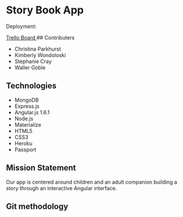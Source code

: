 # Story Book App

Deployment:
<a href="https://storyify.herokuapp.com">

<a href="https://trello.com/b/BC1sJOOj/wdi-project-3">
Trello Board
</a>
## Contributers

* Christina Parkhurst
* Kimberly Wondoloski
* Stephanie Cray
* Waller Goble

## Technologies

* MongoDB
* Express.js
* Angular.js 1.6.1
* Node.js 
* Materialize
* HTML5
* CSS3
* Heroku
* Passport

## Mission Statement

Our app is centered around children and an adult companion building a story through an interactive Angular interface. 

## Git methodology

